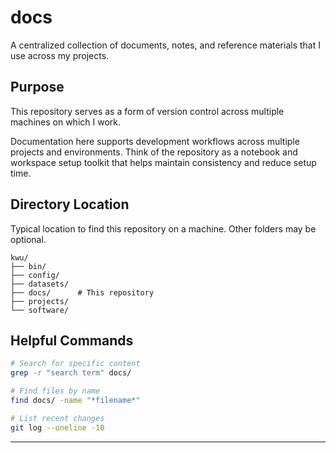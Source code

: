 # docs

A centralized collection of documents, notes, and reference materials that I use across my projects.

## Purpose

This repository serves as a form of version control across multiple machines on which I work.

Documentation here supports development workflows across multiple projects and environments.  Think of the repository as a notebook and workspace setup toolkit that helps maintain consistency and reduce setup time.

## Directory Location

Typical location to find this repository on a machine.  Other folders may be optional.

```
kwu/
├── bin/
├── config/  
├── datasets/
├── docs/      # This repository
├── projects/
└── software/
```

## Helpful Commands
```bash
# Search for specific content
grep -r "search term" docs/

# Find files by name
find docs/ -name "*filename*"

# List recent changes
git log --oneline -10
```

---
